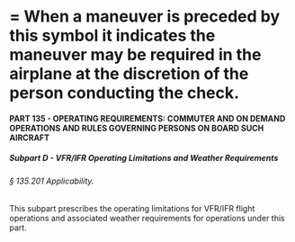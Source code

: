 
# = When a maneuver is preceded by this symbol it indicates the maneuver may be required in the airplane at the discretion of the person conducting the check.
#### PART 135 - OPERATING REQUIREMENTS: COMMUTER AND ON DEMAND OPERATIONS AND RULES GOVERNING PERSONS ON BOARD SUCH AIRCRAFT
##### Subpart D - VFR/IFR Operating Limitations and Weather Requirements
###### § 135.201 Applicability.

This subpart prescribes the operating limitations for VFR/IFR flight operations and associated weather requirements for operations under this part.
